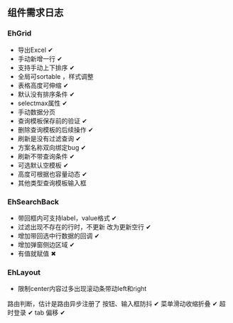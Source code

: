 ## 组件需求日志

### EhGrid

- 导出Excel ✔
- 手动新增一行 ✔
- 支持手动上下排序 ✔
- 全局可sortable ，样式调整
- 表格高度可伸缩 ✔
- 默认没有排序条件 ✔
- selectmax属性 ✔
- 手动数据分页
- 查询模板保存前的验证 ✔
- 删除查询模板的后续操作 ✔
- 刷新是没有过滤查询 ✔
- 方案名称双向绑定bug ✔
- 刷新不带查询条件 ✔
- 可选默认空模板 ✔
- 高度可根据也容量动态 ✔
- 其他类型查询模板输入框


### EhSearchBack

- 带回框内可支持label，value格式 ✔
- 过滤出现不存在的行时，不更新 改为更新空行 ✔
- 增加带回选中行数据的回调 ✔
- 增加弹窗侧边区域 ✔
- 有值就赋值 ✖


### EhLayout

- 限制center内容过多出现滚动条带动left和right

路由判断，估计是路由异步注册了
按钮、输入框防抖 ✔
菜单滑动收缩折叠 ✔
超时登录 ✔
tab 偏移 ✔
<!-- ## 更新日志

### 1.1.1 计划任务清单

*待定*

- 支持全站mock模拟数据／api请求数据，两种方式切换访问
- 支持菜单管理操作自动同步路由
- 新增图表、富文本编辑器等demo
- 新增NProgress进度条
- bug修复


### 1.1.0

*2018-04-15*

- 使用SVG Sprite矢量图标，替换fontawesome字体图标
- 新增内容tabs标签页，关闭当前／其它／全部、刷新当前功能
- 新增scss变量皮肤定制
- 优化路由机制，通过meta isTab属性，设定是否通过tab标签页展示内容
- 更新element-ui 2.3.2 用于修复左侧菜单收缩卡顿问题
- 新增mock本地开发模拟数据功能
- 修复本地开发找不到baseUrl问题
- 更新element-ui 2.2.1 用于修复tree半选中状态项不能传给后台接口问题
- 修复其它已知bug

### 1.0.0

*2018-02-11* -->
